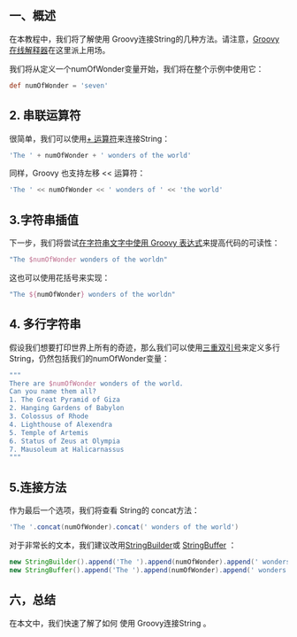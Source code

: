 ## 一、概述

在本教程中，我们将了解使用 Groovy连接String的几种方法。请注意，[Groovy 在线解释器](https://groovyconsole.appspot.com/)在这里派上用场。

我们将从定义一个numOfWonder变量开始，我们将在整个示例中使用它：

```groovy
def numOfWonder = 'seven'
```

## 2. 串联运算符

很简单，我们可以使用[+ 运算符](https://www.baeldung.com/groovy-strings#string-concatenation)来连接String：

```groovy
'The ' + numOfWonder + ' wonders of the world'

```

同样，Groovy 也支持左移 << 运算符：

```groovy
'The ' << numOfWonder << ' wonders of ' << 'the world'
```

## 3.字符串插值

下一步，我们将尝试[在字符串文字中使用 Groovy 表达式](https://www.baeldung.com/groovy-strings#string-interpolation)来提高代码的可读性：

```groovy
"The $numOfWonder wonders of the worldn"
```

这也可以使用花括号来实现：

```groovy
"The ${numOfWonder} wonders of the worldn"

```

## 4. 多行字符串

假设我们想要打印世界上所有的奇迹，那么我们可以使用[三重双引号](https://www.baeldung.com/groovy-strings#triple-quoted-string)来定义多行String，仍然包括我们的numOfWonder变量：

```groovy
"""
There are $numOfWonder wonders of the world.
Can you name them all? 
1. The Great Pyramid of Giza
2. Hanging Gardens of Babylon
3. Colossus of Rhode
4. Lighthouse of Alexendra
5. Temple of Artemis
6. Status of Zeus at Olympia
7. Mausoleum at Halicarnassus
"""
```

## 5.连接方法

作为最后一个选项，我们将查看 String的 concat方法：

```groovy
'The '.concat(numOfWonder).concat(' wonders of the world')
```

对于非常长的文本，我们建议改用[StringBuilder](https://www.baeldung.com/java-string-builder-string-buffer)或 [StringBuffer](https://www.baeldung.com/java-string-builder-string-buffer) ：

```groovy
new StringBuilder().append('The ').append(numOfWonder).append(' wonders of the world')
new StringBuffer().append('The ').append(numOfWonder).append(' wonders of the world')
```

## 六，总结

在本文中，我们快速了解了如何 使用 Groovy连接String 。